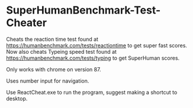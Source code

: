 # SuperHumanBenchmark-Test-Cheater
Cheats the reaction time test found at https://humanbenchmark.com/tests/reactiontime to get super fast scores.
Now also cheats Typeing speed test found at https://humanbenchmark.com/tests/typing to get SuperHuman scores.

Only works with chrome on version 87.

Uses number input for navigation.

Use ReactCheat.exe to run the program, suggest making a shortcut to desktop.

